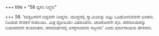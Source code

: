 +++
title = "58 ವ್ಯಸನಿ ನಿನ್ದ್ಯನು"

+++
58. 'ದುಶ್ಚಟಗಳಿಗೆ ಬಿದ್ದವನೇ ನಿಂದ್ಯನು. ಯುದ್ಧದಲ್ಲಿ ಸ್ವಾಮಿಯನ್ನು ಬಿಟ್ಟು ಓಡಿಹೋಗುವವನೇ ಭಂಡನು. ನಿಜವಾದ ಸೇವಕನೆ ಸಾಹಸಿಯು. ಮಿತ್ರ ದ್ರೋಹಿಯೇ ವಿಷರೂಪನು. ಚಾಡಿಕೋರನೇ ವೈರಿ. ಪರನಾರಿಯರನ್ನು ಬಯಸದವನೇ ಶುಚಿವಂತನು. ಪರಮಾರ್ಥದಲ್ಲಿ ಆಸಕ್ತನಾದವನು ಸಜ್ಜನನು' ಎಂದು ಧರ್ಮರಾಯನು ಹೇಳಿದನು.